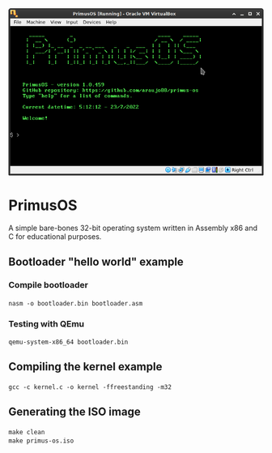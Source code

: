 <img src="print_screen.png"/>

# PrimusOS

A simple bare-bones 32-bit operating system written in Assembly x86 and C for educational purposes.

## Bootloader "hello world" example

### Compile bootloader

`nasm -o bootloader.bin bootloader.asm`

### Testing with QEmu

`qemu-system-x86_64 bootloader.bin`

## Compiling the kernel example

`gcc -c kernel.c -o kernel -ffreestanding -m32`

## Generating the ISO image

`make clean` <br>
`make primus-os.iso`
